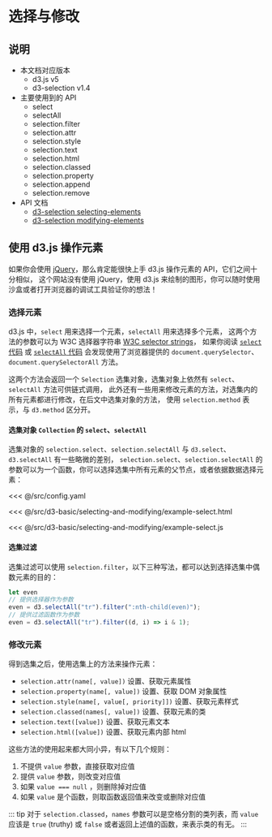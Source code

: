 # 选择与修改

## 说明
* 本文档对应版本
  * d3.js v5
  * d3-selection v1.4
* 主要使用到的 API
  * select
  * selectAll
  * selection.filter
  * selection.attr
  * selection.style
  * selection.text
  * selection.html
  * selection.classed
  * selection.property
  * selection.append
  * selection.remove
* API 文档
  * [d3-selection selecting-elements](https://github.com/d3/d3-selection#selecting-elements)
  * [d3-selection modifying-elements](https://github.com/d3/d3-selection#modifying-elements)

## 使用 d3.js 操作元素
如果你会使用 [jQuery](https://jquery.com/)，那么肯定能很快上手 d3.js 操作元素的 API，它们之间十分相似，
这个网站没有使用 jQuery，使用 d3.js 来绘制的图形，你可以随时使用沙盒或者打开浏览器的调试工具验证你的想法！

### 选择元素
d3.js 中，`select` 用来选择一个元素，`selectAll` 用来选择多个元素，
这两个方法的参数可以为 W3C 选择器字符串 [W3C selector strings](https://www.w3.org/TR/selectors-api/)，
如果你阅读 [`select` 代码](https://github.com/d3/d3-selection/blob/v1.4.0/src/select.js) 或 
[`selectAll` 代码](https://github.com/d3/d3-selection/blob/v1.4.0/src/selectAll.js)
会发现使用了浏览器提供的 `document.querySelector`、`document.querySelectorAll` 方法。

这两个方法会返回一个 `Selection` 选集对象，选集对象上依然有 `select`、`selectAll` 方法可供链式调用，
此外还有一些用来修改元素的方法，对选集内的所有元素都进行修改，在后文中选集对象的方法，
使用 `selection.method` 表示，与 `d3.method` 区分开。

#### 选集对象 `Collection` 的 `select`、`selectAll`
选集对象的 `selection.select`、`selection.selectAll` 与 `d3.select`、`d3.selectAll` 有一些略微的差别，
`selection.select`、`selection.selectAll` 的参数可以为一个函数，你可以选择选集中所有元素的父节点，或者依据数据选择元素：

<CodeSandbox>

<<< @/src/config.yaml

<<< @/src/d3-basic/selecting-and-modifying/example-select.html

<<< @/src/d3-basic/selecting-and-modifying/example-select.js

</CodeSandbox>

#### 选集过滤
选集过滤可以使用 `selection.filter`，以下三种写法，都可以达到选择选集中偶数元素的目的：
```js
let even
// 提供选择器作为参数
even = d3.selectAll("tr").filter(":nth-child(even)");
// 提供过滤函数作为参数
even = d3.selectAll("tr").filter((d, i) => i & 1);
```

### 修改元素
得到选集之后，使用选集上的方法来操作元素：
* `selection.attr(name[, value])` 设置、获取元素属性
* `selection.property(name[, value])` 设置、获取 DOM 对象属性
* `selection.style(name[, value[, priority]])` 设置、获取元素样式
* `selection.classed(names[, value])` 设置、获取元素的类
* `selection.text([value])` 设置、获取元素文本
* `selection.html([value])` 设置、获取元素内部 html

这些方法的使用起来都大同小异，有以下几个规则：
1. 不提供 `value` 参数，直接获取对应值
2. 提供 `value` 参数，则改变对应值
3. 如果 `value === null` ，则删除掉对应值
4. 如果 `value` 是个函数，则取函数返回值来改变或删除对应值

::: tip
对于 `selection.classed`，`names` 参数可以是空格分割的类列表，而 `value` 应该是 `true` (truthy) 或 `false` 或者返回上述值的函数，来表示类的有无。
:::
